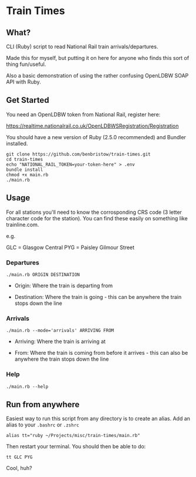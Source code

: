 # Train Times

## What?

CLI (Ruby) script to read National Rail train arrivals/departures.

Made this for myself, but putting it on here for anyone who finds this sort of thing fun/useful.

Also a basic demonstration of using the rather confusing OpenLDBW SOAP API with Ruby.

## Get Started

You need an OpenLDBW token from National Rail, register here:

https://realtime.nationalrail.co.uk/OpenLDBWSRegistration/Registration

You should have a new version of Ruby (2.5.0 recommended) and Bundler installed.

```
git clone https://github.com/benbristow/train-times.git
cd train-times
echo "NATIONAL_RAIL_TOKEN=your-token-here" > .env
bundle install
chmod +x main.rb
./main.rb
```

## Usage

For all stations you'll need to know the corrosponding CRS code (3 letter character code for the station). You can find these easily on something like trainline.com.

e.g.

GLC = Glasgow Central
PYG = Paisley Gilmour Street

### Departures

```
./main.rb ORIGIN DESTINATION 
```

* Origin: Where the train is departing from

* Destination: Where the train is going - this can be anywhere the train stops down the line

### Arrivals

```
./main.rb --mode='arrivals' ARRIVING FROM
```

* Arriving: Where the train is arriving at

* From: Where the train is coming from before it arrives - this can also be anywhere the train stops down the line

### Help

```
./main.rb --help
```

## Run from anywhere

Easiest way to run this script from any directory is to create an alias. Add an alias to your `.bashrc` or `.zshrc`

```
alias tt="ruby ~/Projects/misc/train-times/main.rb"
```

Then restart your terminal. You should then be able to do:

```
tt GLC PYG
```

Cool, huh?